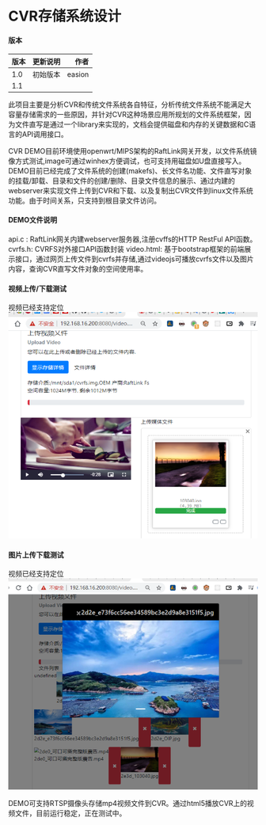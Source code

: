 

# CVR存储系统设计


#### 版本
| 版本  | 更新说明  | 作者 |
| :------------ |:---------------:| -----:|
| 1.0      | 初始版本 | easion|
|     1.1      |   |        | |

此项目主要是分析CVR和传统文件系统各自特征，分析传统文件系统不能满足大容量存储需求的一些原因，并针对CVR这种场景应用所规划的文件系统框架，因为文件直写是通过一个library来实现的，文档会提供磁盘和内存的关键数据和C语言的API调用接口。

CVR DEMO目前环境使用openwrt/MIPS架构的RaftLink网关开发，以文件系统镜像方式测试,image可通过winhex方便调试，也可支持用磁盘如U盘直接写入。
DEMO目前已经完成了文件系统的创建(makefs)、长文件名功能、文件直写对象的挂载/卸载、目录和文件的创建/删除、目录文件信息的展示、通过内建的webserver来实现文件上传到CVR和下载、以及复制出CVR文件到linux文件系统功能。由于时间关系，只支持到根目录文件访问。

#### DEMO文件说明
api.c :     RaftLink网关内建webserver服务器,注册cvffs的HTTP RestFul API函数。
cvrfs.h:    CVRFS对外接口API函数封装
video.html: 基于bootstrap框架的前端展示接口，通过网页上传文件到cvrfs并存储,通过videojs可播放cvrfs文件以及图片内容，查询CVR直写文件对象的空间使用率。

#### 视频上传/下载测试

视频已经支持定位
![Pandao editor.md](demo.png "Pandao editor.md")


#### 图片上传下载测试

视频已经支持定位
![Pandao editor.md](demo2.png "Pandao editor.md")


DEMO可支持RTSP摄像头存储mp4视频文件到CVR。通过html5播放CVR上的视频文件，目前运行稳定，正在测试中。


